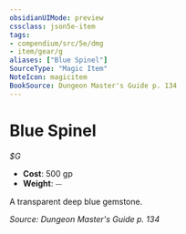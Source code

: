 ```yaml
---
obsidianUIMode: preview
cssclass: json5e-item
tags:
- compendium/src/5e/dmg
- item/gear/g
aliases: ["Blue Spinel"]
SourceType: "Magic Item"
NoteIcon: magicitem
BookSource: Dungeon Master's Guide p. 134
---
```

# Blue Spinel
*$G*  

- **Cost**: 500 gp
- **Weight**: ⏤

A transparent deep blue gemstone.

*Source: Dungeon Master's Guide p. 134*